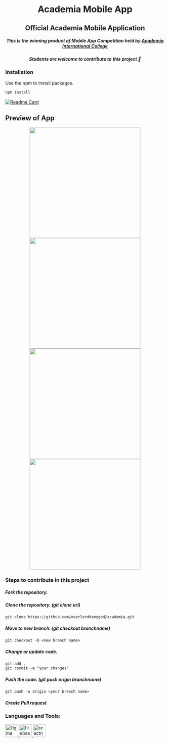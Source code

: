 
<h1 align="center">Academia Mobile App </h1>

<h2 align="center"> Official Academia Mobile Application </h2>

<h5 align="center">
  This is the winning product of Mobile App Competition held by <a href="https://www.academiacollege.edu.np"> Academia International College</a></h5>
<h5 align="center">Students are welcome to contribute to this project 🤗</h5>



### Installation

Use the npm to install packages.

```bash
npm install
```
[![Readme Card](https://github-readme-stats.vercel.app/api/pin/?username=overlorddamygod&repo=academia)](https://github.com/overlorddamygod/academia)

## Preview of App
<div align="center">
 <img src="https://user-images.githubusercontent.com/64244098/131740959-9bd420b9-b1f5-4111-b505-34066e4cca48.png" height="350"/>
<img src="https://user-images.githubusercontent.com/64244098/131741644-09a710db-c6b9-4f3f-9576-40a20186e4ab.png" height="350"/>
 </div>
 <div align="center">
 <img src="https://user-images.githubusercontent.com/64244098/131740959-9bd420b9-b1f5-4111-b505-34066e4cca48.png" height="350"/>
<img src="https://user-images.githubusercontent.com/64244098/131744260-09a278c5-ad4c-4cf3-813d-0110d2129db8.png" height="350"/>
 </div>
 
 
 
 
### Steps to contribute in this project 

##### Fork the repository.

##### Clone the repository. (git clone url)
```
git clone https://github.com/overlorddamygod/academia.git
```
##### Move to new branch. (git checkout branchname)
```
git checkout -b <new branch name>
```
##### Change or update code.
```
git add .
git commit -m "your changes"
```
##### Push the code. (git push origin branchname)
```
git push -u origin <your branch name>
```
##### Create Pull request

 
 
 
 
 
<h3 align="left">Languages and Tools:</h3>
<p align="left"> <a href="https://www.figma.com/" target="_blank"> <img src="https://www.vectorlogo.zone/logos/figma/figma-icon.svg" alt="figma" width="40" height="40"/> </a> <a href="https://firebase.google.com/" target="_blank"> <img src="https://www.vectorlogo.zone/logos/firebase/firebase-icon.svg" alt="firebase" width="40" height="40"/> </a> <a href="https://reactnative.dev/" target="_blank"> <img src="https://reactnative.dev/img/header_logo.svg" alt="reactnative" width="40" height="40"/> </a> </p> </br>

